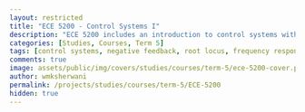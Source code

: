 ```yaml
---
layout: restricted
title: "ECE 5200 - Control Systems I"
description: "ECE 5200 includes an introduction to control systems with negative feedback; mathematical modelling and transfer functions of electromechanical systems; block diagram and signal flow graphs; controller realization; transient response analysis; Routh's stability criterion; basic control actions and response of control systems; root locus analysis and design; frequency response analysis; Bode diagram; gain and phase margins; compensator design in frequency domain; Nyquist stability criterion; digital implementations of analog compensators; and an introduction to PID controller tuning methods."
categories: [Studies, Courses, Term 5]
tags: [control systems, negative feedback, root locus, frequency response, pid controllers, stability analysis, compensator design]
comments: true
image: assets/public/img/covers/studies/courses/term-5/ece-5200-cover.png
author: wmksherwani
permalink: /projects/studies/courses/term-5/ECE-5200
hidden: true
---
```


